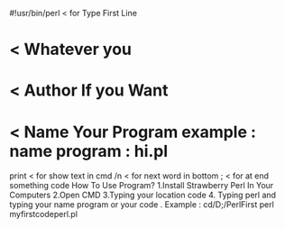 #!usr/bin/perl < for Type First Line
# < Whatever you 
# < Author If you Want
# < Name Your Program example : name program : hi.pl
print < for show text in cmd 
/n < for next word in bottom 
; < for at end something code
How To Use Program?
1.Install Strawberry Perl In Your Computers
2.Open CMD
3.Typing your location code
4. Typing perl and typing your name program or your code .
Example : cd/D;/PerlFirst 
perl myfirstcodeperl.pl